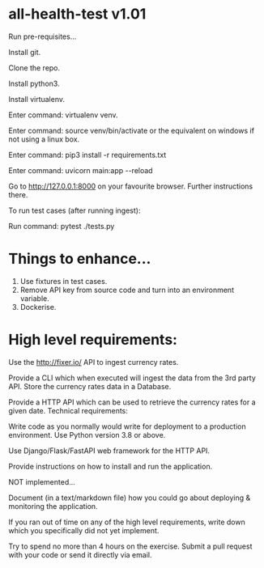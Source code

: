 # all-health-test v1.01

Run pre-requisites...

Install git.

Clone the repo.

Install python3.

Install virtualenv.

Enter command: virtualenv venv.

Enter command: source venv/bin/activate or the equivalent on windows if not using a linux box.

Enter command: pip3 install -r requirements.txt

Enter command: uvicorn main:app --reload

Go to http://127.0.0.1:8000 on your favourite browser.  Further instructions there.

To run test cases (after running ingest):

Run command: pytest ./tests.py

# Things to enhance...

1) Use fixtures in test cases.
2) Remove API key from source code and turn into an environment variable.
3) Dockerise.

# High level requirements:
Use the http://fixer.io/ API to ingest currency rates.

Provide a CLI which when executed will ingest the data from the 3rd party API. Store the currency rates data in a Database.

Provide a HTTP API which can be used to retrieve the currency rates for a given date. Technical requirements:

Write code as you normally would write for deployment to a production environment. Use Python version 3.8 or above.

Use Django/Flask/FastAPI web framework for the HTTP API.

Provide instructions on how to install and run the application.

NOT implemented...

Document (in a text/markdown file) how you could go about deploying & monitoring the application.


If you ran out of time on any of the high level requirements, write down which you specifically did not yet implement.

Try to spend no more than 4 hours on the exercise. Submit a pull request with your code or send it directly via email.

 
